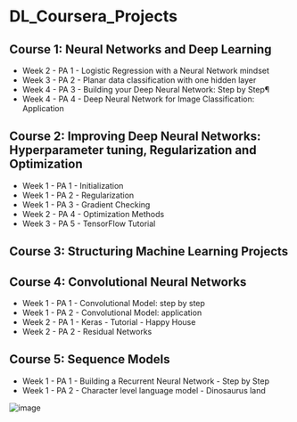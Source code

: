 # DL_Coursera_Projects

## Course 1: Neural Networks and Deep Learning

- Week 2 - PA 1 - Logistic Regression with a Neural Network mindset
- Week 3 - PA 2 - Planar data classification with one hidden layer
- Week 4 - PA 3 - Building your Deep Neural Network: Step by Step¶
- Week 4 - PA 4 - Deep Neural Network for Image Classification: Application

## Course 2: Improving Deep Neural Networks: Hyperparameter tuning, Regularization and Optimization

- Week 1 - PA 1 - Initialization
- Week 1 - PA 2 - Regularization
- Week 1 - PA 3 - Gradient Checking
- Week 2 - PA 4 - Optimization Methods
- Week 3 - PA 5 - TensorFlow Tutorial

## Course 3: Structuring Machine Learning Projects

## Course 4: Convolutional Neural Networks

- Week 1 - PA 1 - Convolutional Model: step by step
- Week 1 - PA 2 - Convolutional Model: application
- Week 2 - PA 1 - Keras - Tutorial - Happy House
- Week 2 - PA 2 - Residual Networks

## Course 5: Sequence Models

- Week 1 - PA 1 - Building a Recurrent Neural Network - Step by Step
- Week 1 - PA 2 - Character level language model - Dinosaurus land

![image](https://user-images.githubusercontent.com/55267125/107483517-34887280-6ba7-11eb-83d8-b9d649dae890.png)

